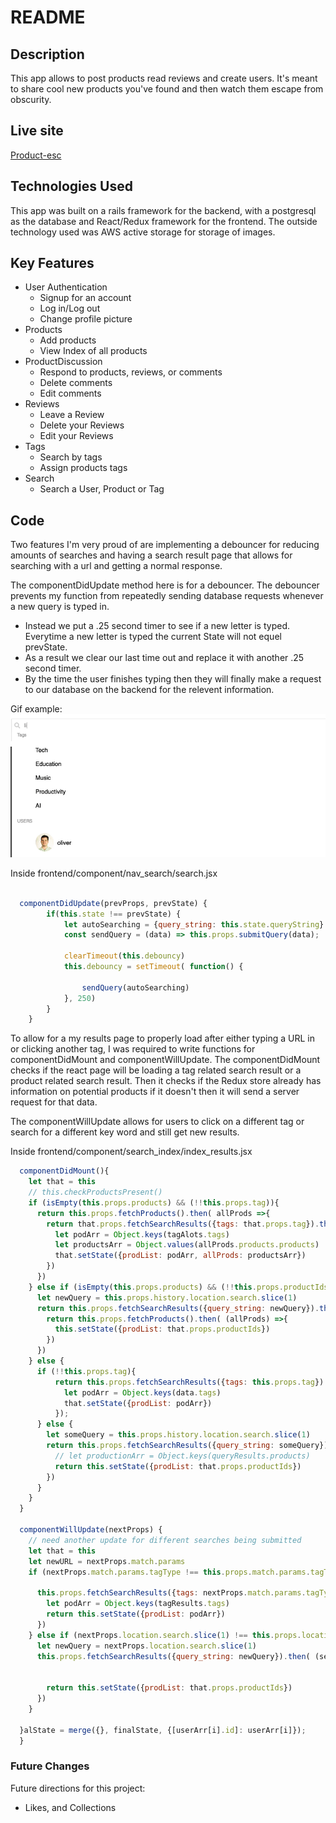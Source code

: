 # README

## Description
This app allows to post products read reviews and create users. It's meant to share cool new products you've found and then watch them escape from obscurity.

## Live site
[Product-esc](http://product-esc.herokuapp.com)

## Technologies Used
This app was built on a rails framework for the backend, with a postgresql as the database and React/Redux framework for the frontend. The outside technology used was AWS active storage for storage of images.

## Key Features
* User Authentication
  * Signup for an account
  * Log in/Log out
  * Change profile picture
* Products
  * Add products
  * View Index of all products 
* ProductDiscussion
  * Respond to products, reviews, or comments
  * Delete comments
  * Edit comments
* Reviews
  * Leave a Review
  * Delete your Reviews
  * Edit your Reviews
* Tags 
  * Search by tags 
  * Assign products tags
* Search
  * Search a User, Product or Tag

## Code
Two features I'm very proud of are implementing a debouncer for reducing amounts of searches and having a search result page that allows for searching with a url and getting a normal response.

The componentDidUpdate method here is for a debouncer. The debouncer prevents my function from repeatedly sending database requests whenever a new query is typed in. 
- Instead we put a .25 second timer to see if a new letter is typed. Everytime a new letter is typed the current State will not equel prevState. 
- As a result we clear our last time out and replace it with another .25 second timer. 
- By the time the user finishes typing then they will finally make a request to our database on the backend for the relevent information.

Gif example: 
  <img src="app/assets/images/searchDebouncer.gif" />

Inside frontend/component/nav_search/search.jsx
```JavaScript
  
  componentDidUpdate(prevProps, prevState) {
        if(this.state !== prevState) {
            let autoSearching = {query_string: this.state.queryString}
            const sendQuery = (data) => this.props.submitQuery(data);
            
            clearTimeout(this.debouncy)
            this.debouncy = setTimeout( function() {
                
                sendQuery(autoSearching)
            }, 250)
        }
    }

```
To allow for a my results page to properly load after either typing a URL in or clicking another tag, I was required to write functions for componentDidMount and componentWillUpdate. The componentDidMount checks if the react page will be loading a tag related search result or a product related search result. Then it checks if the Redux store already has information on potential products if it doesn't then it will send a server request for that data.

The componentWillUpdate allows for users to click on a different tag or search for a different key word and still get new results.

Inside frontend/component/search_index/index_results.jsx
```JavaScript
  componentDidMount(){
    let that = this
    // this.checkProductsPresent()
    if (isEmpty(this.props.products) && (!!this.props.tag)){
      return this.props.fetchProducts().then( allProds =>{
        return that.props.fetchSearchResults({tags: that.props.tag}).then( tagAlots =>{
          let podArr = Object.keys(tagAlots.tags)
          let productsArr = Object.values(allProds.products.products)
          that.setState({prodList: podArr, allProds: productsArr})
        })
      })
    } else if (isEmpty(this.props.products) && (!!this.props.productIds)) {
      let newQuery = this.props.history.location.search.slice(1)
      return this.props.fetchSearchResults({query_string: newQuery}).then( (queryResults) =>{
        return this.props.fetchProducts().then( (allProds) =>{
          this.setState({prodList: that.props.productIds})
        })
      })
    } else {
      if (!!this.props.tag){
          return this.props.fetchSearchResults({tags: this.props.tag}).then( data => {
            let podArr = Object.keys(data.tags)
            that.setState({prodList: podArr})
          });
      } else {
        let someQuery = this.props.history.location.search.slice(1)
        return this.props.fetchSearchResults({query_string: someQuery}).then( (queryResults) =>{
          // let productionArr = Object.keys(queryResults.products)
          return this.setState({prodList: that.props.productIds})
        })
      }
    }
  }

  componentWillUpdate(nextProps) {
    // need another update for different searches being submitted
    let that = this
    let newURL = nextProps.match.params
    if (nextProps.match.params.tagType !== this.props.match.params.tagType){
      
      this.props.fetchSearchResults({tags: nextProps.match.params.tagType}).then( tagResults =>{
        let podArr = Object.keys(tagResults.tags)
        return this.setState({prodList: podArr})
      })
    } else if (nextProps.location.search.slice(1) !== this.props.location.search.slice(1)){
      let newQuery = nextProps.location.search.slice(1)
      this.props.fetchSearchResults({query_string: newQuery}).then( (searchResults) =>{

        
        return this.setState({prodList: that.props.productIds})
      })
    }

  }alState = merge({}, finalState, {[userArr[i].id]: userArr[i]});
  }
```
### Future Changes
Future directions for this project:
* Likes, and Collections
